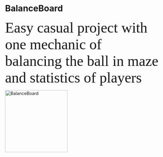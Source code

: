 # BalanceBoard
<p><font size="7" face="verdana">Easy casual project with one mechanic of balancing the ball in maze and statistics of players</font></p>
<img src="https://github.com/uvazaemiy/uvazaemiy/blob/main/BalanceBoard.gif" width="205" alt="BalanceBoard">